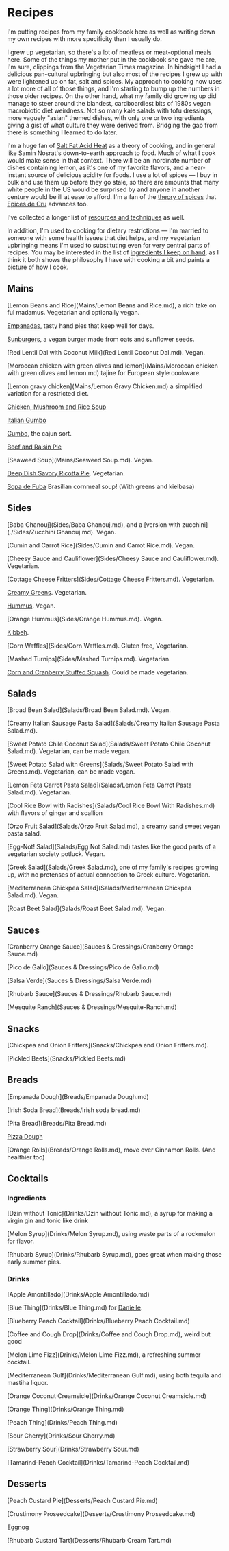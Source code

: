 Recipes
=======

I'm putting recipes from my family cookbook here as well as writing down my
own recipes with more specificity than I usually do.

I grew up vegetarian, so there's a lot of meatless or meat-optional meals
here. Some of the things my mother put in the cookbook she gave me are, I'm
sure, clippings from the Vegetarian Times magazine. In hindsight I had a
delicious pan-cultural upbringing but also most of the recipes I grew up
with were lightened up on fat, salt and spices. My approach to cooking now
uses a lot more of all of those things, and I'm starting to bump up the
numbers in those older recipes. On the other hand, what my family did
growing up did manage to steer around the blandest, cardboardiest bits of
1980s vegan macrobiotic diet weirdness. Not so many kale salads with tofu
dressings, more vaguely "asian" themed dishes, with only one or two
ingredients giving a gist of what culture they were derived from. Bridging
the gap from there is something I learned to do later.

I'm a huge fan of [Salt Fat Acid Heat](https://www.saltfatacidheat.com/) as
a theory of cooking, and in general like Samin Nosrat's down-to-earth
approach to food. Much of what I cook would make sense in that context.
There will be an inordinate number of dishes containing lemon, as it's one
of my favorite flavors, and a near-instant source of delicious acidity for
foods. I use a lot of spices — I buy in bulk and use them up before they go
stale, so there are amounts that many white people in the US would be
surprised by and anyone in another century would be ill at ease to afford.
I'm a fan of the [theory of
spices](https://epicesdecru.com/products/livres/the-golden-rules-of-spices)
that [Epices de Cru](https://epicesdecru.com/) advances too.

I've collected a longer list of [resources and techniques](resources.md) as
well.

In addition, I'm used to cooking for dietary restrictions — I'm married to
someone with some health issues that diet helps, and my vegetarian
upbringing means I'm used to substituting even for very central parts of
recipes. You may be interested in the list of [ingredients I keep on hand](./Ingredients.md), as I think it both shows the philosophy I have with
cooking a bit and paints a picture of how I cook.

Mains
-----

[Lemon Beans and Rice](Mains/Lemon Beans and Rice.md), a rich take on ful
madamus. Vegetarian and optionally vegan.

[Empanadas](Mains/Empanadas.md), tasty hand pies that keep well for days.

[Sunburgers](Mains/Sunburgers.md), a vegan burger made from oats and
sunflower seeds.

[Red Lentil Dal with Coconut Milk](Red Lentil Coconut Dal.md). Vegan.

[Moroccan chicken with green olives and lemon](Mains/Moroccan chicken with green olives and lemon.md) tajine for European style cookware.

[Lemon gravy chicken](Mains/Lemon Gravy Chicken.md) a simplified variation
for a restricted diet.

[Chicken, Mushroom and Rice Soup](Mains/Chicken-Mushroom-Rice-Soup.md)

[Italian Gumbo](Mains/Italian-Gumbo.md)

[Gumbo](Mains/Gumbo.md), the cajun sort.

[Beef and Raisin Pie](Mains/Beef-and-raisin-pie.md)

[Seaweed Soup](Mains/Seaweed Soup.md). Vegan.

[Deep Dish Savory Ricotta Pie](Mains/Deep-Dish-Savory-Ricotta-Pie.md). Vegetarian.

[Sopa de Fuba](Mains/Sopa-de-Fuba.md) Brasilian cornmeal soup! (With greens and kielbasa)

Sides
-----

[Baba Ghanouj](Sides/Baba Ghanouj.md), and a [version with zucchini](./Sides/Zucchini Ghanouj.md). Vegan.

[Cumin and Carrot Rice](Sides/Cumin and Carrot Rice.md). Vegan.

[Cheesy Sauce and Cauliflower](Sides/Cheesy Sauce and Cauliflower.md). Vegetarian.

[Cottage Cheese Fritters](Sides/Cottage Cheese Fritters.md). Vegetarian.

[Creamy Greens](Sides/Creamy-Greens.md). Vegetarian.

[Hummus](Sides/Hummus.md). Vegan.

[Orange Hummus](Sides/Orange Hummus.md). Vegan.

[Kibbeh](Sides/Kibbeh.md).

[Corn Waffles](Sides/Corn Waffles.md). Gluten free, Vegetarian.

[Mashed Turnips](Sides/Mashed Turnips.md). Vegetarian.

[Corn and Cranberry Stuffed Squash](Sides/Corn-and-Cranberry-Stuffed-Squash.md). Could be made vegetarian.

Salads
------

[Broad Bean Salad](Salads/Broad Bean Salad.md). Vegan.

[Creamy Italian Sausage Pasta Salad](Salads/Creamy Italian Sausage Pasta Salad.md).

[Sweet Potato Chile Coconut Salad](Salads/Sweet Potato Chile Coconut Salad.md). Vegetarian, can be made vegan.

[Sweet Potato Salad with Greens](Salads/Sweet Potato Salad with Greens.md). Vegetarian, can be made vegan.

[Lemon Feta Carrot Pasta Salad](Salads/Lemon Feta Carrot Pasta Salad.md). Vegetarian.

[Cool Rice Bowl with Radishes](Salads/Cool Rice Bowl With Radishes.md) with
flavors of ginger and scallion

[Orzo Fruit Salad](Salads/Orzo Fruit Salad.md), a creamy sand sweet vegan
pasta salad.

[Egg-Not! Salad](Salads/Egg Not Salad.md) tastes like the good parts of a
vegetarian society potluck. Vegan.

[Greek Salad](Salads/Greek Salad.md), one of my family's recipes growing up,
with no pretenses of actual connection to Greek culture. Vegetarian.

[Mediterranean Chickpea Salad](Salads/Mediterranean Chickpea Salad.md). Vegan.

[Roast Beet Salad](Salads/Roast Beet Salad.md). Vegan.

Sauces
------

[Cranberry Orange Sauce](Sauces & Dressings/Cranberry Orange Sauce.md)

[Pico de Gallo](Sauces & Dressings/Pico de Gallo.md)

[Salsa Verde](Sauces & Dressings/Salsa Verde.md)

[Rhubarb Sauce](Sauces & Dressings/Rhubarb Sauce.md)

[Mesquite Ranch](Sauces & Dressings/Mesquite-Ranch.md)

Snacks
------

[Chickpea and Onion Fritters](Snacks/Chickpea and Onion Fritters.md).

[Pickled Beets](Snacks/Pickled Beets.md)

Breads
------

[Empanada Dough](Breads/Empanada Dough.md)

[Irish Soda Bread](Breads/Irish soda bread.md)

[Pita Bread](Breads/Pita Bread.md)

[Pizza Dough](Breads/Pizza-Dough.md)

[Orange Rolls](Breads/Orange Rolls.md), move over Cinnamon Rolls.
(And healthier too)

Cocktails
---------

### Ingredients

[Dzin without Tonic](Drinks/Dzin without Tonic.md), a syrup for making a
virgin gin and tonic like drink

[Melon Syrup](Drinks/Melon Syrup.md), using waste parts of a rockmelon for
flavor.

[Rhubarb Syrup](Drinks/Rhubarb Syrup.md), goes great when making those early
summer pies.

### Drinks

[Apple Amontillado](Drinks/Apple Amontillado.md)

[Blue Thing](Drinks/Blue Thing.md) for [Danielle](https://www.twitter.com/quephird).

[Blueberry Peach Cocktail](Drinks/Blueberry Peach Cocktail.md)

[Coffee and Cough Drop](Drinks/Coffee and Cough Drop.md), weird but good

[Melon Lime Fizz](Drinks/Melon Lime Fizz.md), a refreshing summer cocktail.

[Mediterranean Gulf](Drinks/Mediterranean Gulf.md), using both tequila and
mastiha liquor.

[Orange Coconut Creamsicle](Drinks/Orange Coconut Creamsicle.md)

[Orange Thing](Drinks/Orange Thing.md)

[Peach Thing](Drinks/Peach Thing.md)

[Sour Cherry](Drinks/Sour Cherry.md)

[Strawberry Sour](Drinks/Strawberry Sour.md)

[Tamarind-Peach Cocktail](Drinks/Tamarind-Peach Cocktail.md)

Desserts
--------

[Peach Custard Pie](Desserts/Peach Custard Pie.md)

[Crustimony Proseedcake](Desserts/Crustimony Proseedcake.md)

[Eggnog](Desserts/Eggnog.md)

[Rhubarb Custard Tart](Desserts/Rhubarb Cream Tart.md)
